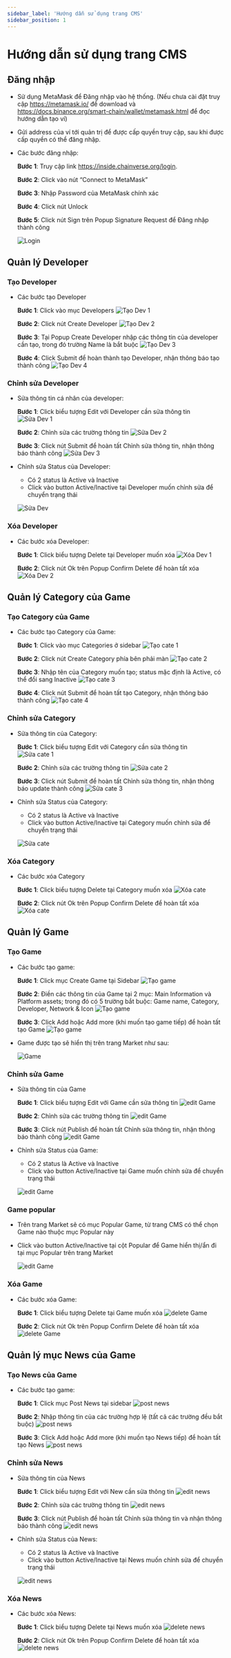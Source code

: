 ```yaml
---
sidebar_label: 'Hướng dẫn sử dụng trang CMS'
sidebar_position: 1
---
```


# **Hướng dẫn sử dụng trang CMS**

## **Đăng nhập**

-   Sử dụng MetaMask để Đăng nhập vào hệ thống.
    (Nếu chưa cài đặt truy cập https://metamask.io/ để download và https://docs.binance.org/smart-chain/wallet/metamask.html để đọc hướng dẫn tạo ví)
-   Gửi address của ví tới quản trị để được cấp quyền truy cập, sau khi được cấp quyền có thể đăng nhập.
-   Các bước đăng nhập:

    **Bước 1**: Truy cập link https://inside.chainverse.org/login.

    **Bước 2**: Click vào nút “Connect to MetaMask”

    **Bước 3**: Nhập Password của MetaMask chính xác

    **Bước 4**: Click nút Unlock

    **Bước 5**: Click nút Sign trên Popup Signature Request để Đăng nhập thành công

    ![Login](Image/Login.png)

## **Quản lý Developer**

### **Tạo Developer**

-   Các bước tạo Developer

    **Bước 1**: Click vào mục Developers
    ![Tạo Dev 1](Image/Dev1.png)

    **Bước 2**: Click nút Create Developer
    ![Tạo Dev 2](Image/dev2.png)

    **Bước 3**: Tại Popup Create Developer nhập các thông tin của developer cần tạo, trong đó trường Name là bắt buộc
    ![Tạo Dev 3](Image/dev3.png)

    **Bước 4**: Click Submit để hoàn thành tạo Developer, nhận thông báo tạo thành công
    ![Tạo Dev 4](Image/dev4.png)

### **Chỉnh sửa Developer**

-   Sửa thông tin cá nhân của developer:

    **Bước 1**: Click biểu tượng Edit với Developer cần sửa thông tin
    ![Sửa Dev 1](Image/editDev1.png)

    **Bước 2**: Chỉnh sửa các trường thông tin
    ![Sửa Dev 2](Image/editDev2.png)

    **Bước 3**: Click nút Submit để hoàn tất Chỉnh sửa thông tin, nhận thông báo thành công
    ![Sửa Dev 3](Image/editDev3.png)

*   Chỉnh sửa Status của Developer:

    -   Có 2 status là Active và Inactive
    -   Click vào button Active/Inactive tại Developer muốn chỉnh sửa để chuyển trạng thái

    ![Sửa Dev](Image/statusDev.png)

### **Xóa Developer**

-   Các bước xóa Developer:

    **Bước 1**: Click biểu tượng Delete tại Developer muốn xóa
    ![Xóa Dev 1](Image/deleteDev1.png)

    **Bước 2**: Click nút Ok trên Popup Confirm Delete để hoàn tất xóa
    ![Xóa Dev 2](Image/deleteDev2.png)

## **Quản lý Category của Game**

### **Tạo Category của Game**

-   Các bước tạo Category của Game:

    **Bước 1**: Click vào mục Categories ở sidebar
    ![Tạo cate 1](Image/cate1.png)

    **Bước 2**: Click nút Create Category phía bên phải màn
    ![Tạo cate 2](Image/cate2.png)

    **Bước 3**: Nhập tên của Category muốn tạo; status mặc định là Active, có thể đổi sang Inactive
    ![Tạo cate 3](Image/cate3.png)

    **Bước 4**: Click nút Submit để hoàn tất tạo Category, nhận thông báo thành công
    ![Tạo cate 4](Image/cate4.png)

### **Chỉnh sửa Category**

-   Sửa thông tin của Category:

    **Bước 1**: Click biểu tượng Edit với Category cần sửa thông tin
    ![Sửa cate 1](Image/editcate1.png)

    **Bước 2**: Chỉnh sửa các trường thông tin
    ![Sửa cate 2](Image/editCate2.png)

    **Bước 3**: Click nút Submit để hoàn tất Chỉnh sửa thông tin, nhận thông báo update thành công
    ![Sửa cate 3](Image/editCate3.png)

*   Chỉnh sửa Status của Category:

    -   Có 2 status là Active và Inactive
    -   Click vào button Active/Inactive tại Category muốn chỉnh sửa để chuyển trạng thái

    ![Sửa cate ](Image/editcate.png)

### **Xóa Category**

-   Các bước xóa Category

    **Bước 1**: Click biểu tượng Delete tại Category muốn xóa
    ![Xóa cate ](Image/deleteCate1.png)

    **Bước 2**: Click nút Ok trên Popup Confirm Delete để hoàn tất xóa
    ![Xóa cate ](Image/deleteCate2.png)

## **Quản lý Game**

### **Tạo Game**

-   Các bước tạo game:

    **Bước 1**: Click mục Create Game tại Sidebar
    ![Tạo game ](Image/taoGame1.png)

    **Bước 2**: Điền các thông tin của Game tại 2 mục: Main Information và Platform assets; trong đó có 5 trường bắt buộc: Game name, Category, Developer, Network & Icon
    ![Tạo game ](Image/taoGame2.png)

    **Bước 3**: Click Add hoặc Add more (khi muốn tạo game tiếp) để hoàn tất tạo Game
    ![Tạo game ](Image/taoGame3.png)

*   Game được tạo sẽ hiển thị trên trang Market như sau:

    ![Game](Image/Game.png)

### **Chỉnh sửa Game**

-   Sửa thông tin của Game

    **Bước 1**: Click biểu tượng Edit với Game cần sửa thông tin
    ![edit Game](Image/editGame1.png)

    **Bước 2**: Chỉnh sửa các trường thông tin
    ![edit Game](Image/editGame2.png)

    **Bước 3**: Click nút Publish để hoàn tất Chỉnh sửa thông tin, nhận thông báo thành công
    ![edit Game](Image/editGame3.png)

*   Chỉnh sửa Status của Game:

    -   Có 2 status là Active và Inactive
    -   Click vào button Active/Inactive tại Game muốn chỉnh sửa để chuyển trạng thái

    ![edit Game](Image/statusGame.png)

### **Game popular**

-   Trên trang Market sẽ có mục Popular Game, từ trang CMS có thể chọn Game nào thuộc mục Popular này
-   Click vào button Active/Inactive tại cột Popular để Game hiển thị/ẩn đi tại mục Popular trên trang Market

    ![edit Game](Image/PopularGame.png)

### **Xóa Game**

-   Các bước xóa Game:

    **Bước 1**: Click biểu tượng Delete tại Game muốn xóa
    ![delete Game](Image/deleteGame1.png)

    **Bước 2**: Click nút Ok trên Popup Confirm Delete để hoàn tất xóa
    ![delete Game](Image/deleteGame2.png)

## **Quản lý mục News của Game**

### **Tạo News của Game**

-   Các bước tạo game:

    **Bước 1**: Click mục Post News tại sidebar
    ![post news](Image/New1.png)

    **Bước 2**: Nhập thông tin của các trường hợp lệ (tất cả các trường đều bắt buộc)
    ![post news](Image/new2.png)

    **Bước 3**: Click Add hoặc Add more (khi muốn tạo News tiếp) để hoàn tất tạo News
    ![post news](Image/new3.png)

### **Chỉnh sửa News**

-   Sửa thông tin của News

    **Bước 1**: Click biểu tượng Edit với New cần sửa thông tin
    ![edit news](Image/Editnews1.png)

    **Bước 2**: Chỉnh sửa các trường thông tin
    ![edit news](Image/editNews2.png)

    **Bước 3**: Click nút Publish để hoàn tất Chỉnh sửa thông tin và nhận thông báo thành công
    ![edit news](Image/EditNews3.png)

*   Chỉnh sửa Status của News:

    -   Có 2 status là Active và Inactive
    -   Click vào button Active/Inactive tại News muốn chỉnh sửa để chuyển trạng thái

    ![edit news](Image/statusNews.png)

### **Xóa News**

-   Các bước xóa News:

    **Bước 1**: Click biểu tượng Delete tại News muốn xóa
    ![delete news](Image/deleteNews1.png)

    **Bước 2**: Click nút Ok trên Popup Confirm Delete để hoàn tất xóa
    ![delete news](Image/deleteNews2.png)
